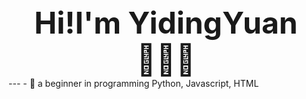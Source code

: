 <div align='center'><font size='150'><b>Hi!I'm YidingYuan🙋🏻‍♀️</b></font></div>
---
- 🌱 a beginner in programming Python, Javascript, HTML
